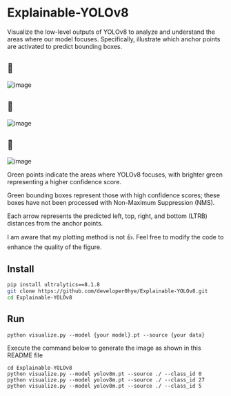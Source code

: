 # Explainable-YOLOv8
Visualize the low-level outputs of YOLOv8 to analyze and understand the areas where our model focuses. Specifically, illustrate which anchor points are activated to predict bounding boxes.

## 🧍
![image](https://github.com/developer0hye/Explainable-YOLOv8/assets/35001605/e464ac44-c92b-4c06-abe0-557c0d773ef8)
## 👔
![image](https://github.com/developer0hye/Explainable-YOLOv8/assets/35001605/efe440f3-066b-43b3-b2fc-de7b4dbb1fc3)
## 🚌
![image](https://github.com/developer0hye/Explainable-YOLOv8/assets/35001605/bc3ff9be-503a-4825-b681-f4f9e963e843)


Green points indicate the areas where YOLOv8 focuses, with brighter green representing a higher confidence score.

Green bounding boxes represent those with high confidence scores; these boxes have not been processed with Non-Maximum Suppression (NMS). 

Each arrow represents the predicted left, top, right, and bottom (LTRB) distances from the anchor points.

I am aware that my plotting method is not :thumbsup:. Feel free to modify the code to enhance the quality of the figure.


## Install
```bash
pip install ultralytics==8.1.8
git clone https://github.com/developer0hye/Explainable-YOLOv8.git
cd Explainable-YOLOv8
```

## Run
```
python visualize.py --model {your model}.pt --source {your data}
```

Execute the command below to generate the image as shown in this README file

```
cd Explainable-YOLOv8
python visualize.py --model yolov8m.pt --source ./ --class_id 0
python visualize.py --model yolov8m.pt --source ./ --class_id 27
python visualize.py --model yolov8m.pt --source ./ --class_id 5
```
